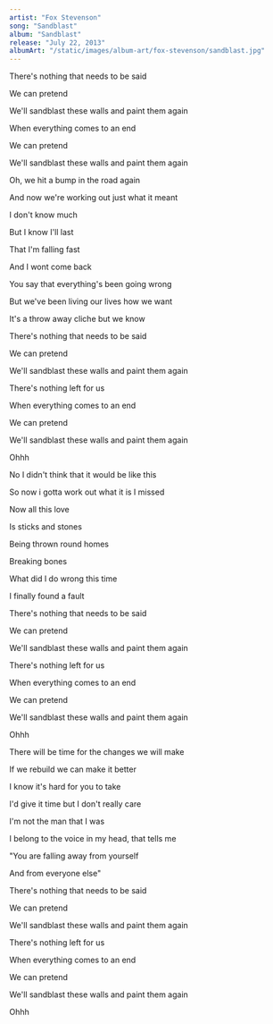 ```yaml
---
artist: "Fox Stevenson"
song: "Sandblast"
album: "Sandblast"
release: "July 22, 2013"
albumArt: "/static/images/album-art/fox-stevenson/sandblast.jpg"
---
```


There's nothing that needs to be said

We can pretend

We'll sandblast these walls and paint them again

When everything comes to an end

We can pretend

We'll sandblast these walls and paint them again

Oh, we hit a bump in the road again

And now we're working out just what it meant

I don't know much

But I know I'll last

That I'm falling fast

And I wont come back

You say that everything's been going wrong

But we've been living our lives how we want

It's a throw away cliche but we know

There's nothing that needs to be said

We can pretend

We'll sandblast these walls and paint them again

There's nothing left for us

When everything comes to an end

We can pretend

We'll sandblast these walls and paint them again

Ohhh

No I didn't think that it would be like this

So now i gotta work out what it is I missed

Now all this love

Is sticks and stones

Being thrown round homes

Breaking bones

What did I do wrong this time

I finally found a fault

There's nothing that needs to be said

We can pretend

We'll sandblast these walls and paint them again

There's nothing left for us

When everything comes to an end

We can pretend

We'll sandblast these walls and paint them again

Ohhh

There will be time for the changes we will make

If we rebuild we can make it better

I know it's hard for you to take

I'd give it time but I don't really care

I'm not the man that I was

I belong to the voice in my head, that tells me

"You are falling away from yourself

And from everyone else"

There's nothing that needs to be said

We can pretend

We'll sandblast these walls and paint them again

There's nothing left for us

When everything comes to an end

We can pretend

We'll sandblast these walls and paint them again

Ohhh
